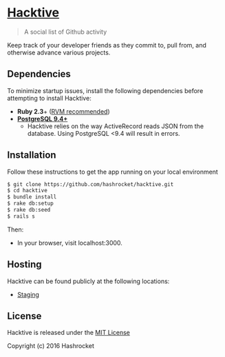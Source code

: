# [Hacktive](http://hashrocket-hacktive-staging.herokuapp.com/)

> A social list of Github activity

Keep track of your developer friends as they commit to, pull from, and otherwise advance various projects.

## Dependencies
To minimize startup issues, install the following dependencies before attempting to install Hacktive:

* **Ruby 2.3**+ ([RVM recommended](https://rvm.io/))
* **[PostgreSQL 9.4+](http://www.postgresql.org/)**
	* Hacktive relies on the way ActiveRecord reads JSON from the database.
	Using PostgreSQL <9.4 will result in errors.

## Installation
Follow these instructions to get the app running on your local environment

```sh
$ git clone https://github.com/hashrocket/hacktive.git
$ cd hacktive
$ bundle install
$ rake db:setup
$ rake db:seed
$ rails s
```

Then:

* In your browser, visit localhost:3000.

## Hosting
Hacktive can be found publicly at the following locations:

* [Staging](http://hashrocket-hacktive-staging.herokuapp.com/)

## License
Hacktive is released under the [MIT License](https://opensource.org/licenses/MIT)

Copyright (c) 2016 Hashrocket
